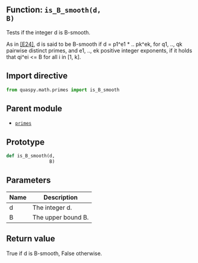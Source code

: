 ## Function: <code>is\_B\_smooth(d, B)</code>
Tests if the integer d is B-smooth.

As in [[E24]](https://doi.org/10.1145/3655026), d is said to be B-smooth if d = p1^e1 * .. pk^ek, for q1, .., qk pairwise distinct primes, and e1, .., ek positive integer exponents, if it holds that qi^ei <= B for all i in [1, k].

## Import directive
```python
from quaspy.math.primes import is_B_smooth
```

## Parent module
- [<code>primes</code>](README.md)

## Prototype
```python
def is_B_smooth(d,
                B)
```

## Parameters
| <b>Name</b> | <b>Description</b> |
| ----------- | ------------------ |
| d | The integer d. |
| B | The upper bound B. |

## Return value
True if d is B-smooth, False otherwise.

